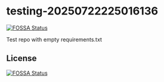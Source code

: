 # testing-20250722225016136
[![FOSSA Status](https://app.fossa.com/api/projects/git%2Bgithub.com%2Fkirogum%2Ftesting-20250722225016136.svg?type=shield)](https://app.fossa.com/projects/git%2Bgithub.com%2Fkirogum%2Ftesting-20250722225016136?ref=badge_shield)

Test repo with empty requirements.txt


## License
[![FOSSA Status](https://app.fossa.com/api/projects/git%2Bgithub.com%2Fkirogum%2Ftesting-20250722225016136.svg?type=large)](https://app.fossa.com/projects/git%2Bgithub.com%2Fkirogum%2Ftesting-20250722225016136?ref=badge_large)